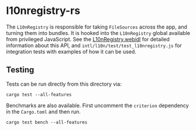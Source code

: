 # l10nregistry-rs

The `L10nRegistry` is responsible for taking `FileSources` across the app, and turning them into bundles. It is hooked into the `L10nRegistry` global available from privileged JavaScript. See the [L10nRegistry.webidl](https://searchfox.org/mozilla-central/source/dom/chrome-webidl/L10nRegistry.webidl#100) for detailed information about this API, and `intl/l10n/test/test_l10nregistry.js` for integration tests with examples of how it can be used.

## Testing

Tests can be run directly from this directory via:

```
cargo test --all-features
```

Benchmarks are also available. First uncomment the `criterion` dependency in the `Cargo.toml` and then run.

```
cargo test bench --all-features
```
